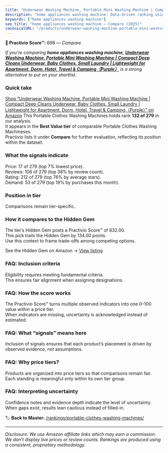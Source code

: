 ```yaml
---
title: "Underwear Washing Machine, Portable Mini Washing Machine | Compact Deep Cleans Underwear, Baby Clothes, Small Laundry | Lightweight for Apartment, Dorm, Hotel, Travel & Camping（Purple）"
description: "home appliances washing machine: Data-driven ranking using the Practivio Score™. Positioned by quality, value, demand, findability, momentum."
keywords: ["home appliances washing machine"]
seo_title: "home appliances washing machine — Compare (2025)"
canonicalURL: "/products/underwear-washing-machine-portable-mini-washing-machine-compact-deep-cleans-underwear-baby-clothes-small-laundry-lightweight-for-apartment-dorm-hotel-travel-campingpurple-B0D97VDN6C/"
---
```


**🛒 Practivio Score™:** 698 — _Compare_


*If you're comparing **home appliances washing machine**, **[Underwear Washing Machine, Portable Mini Washing Machine | Compact Deep Cleans Underwear, Baby Clothes, Small Laundry | Lightweight for Apartment, Dorm, Hotel, Travel & Camping（Purple）](https://www.amazon.com/dp/B0D97VDN6C?tag=practivio-20)** is a strong alternative to put on your shortlist.*
### Quick take
[Shop “Underwear Washing Machine, Portable Mini Washing Machine | Compact Deep Cleans Underwear, Baby Clothes, Small Laundry | Lightweight for Apartment, Dorm, Hotel, Travel & Camping（Purple）” on Amazon](https://www.amazon.com/dp/B0D97VDN6C?tag=practivio-20)
This Portable Clothes Washing Machines holds rank **132 of 279** in our analysis.  
It appears in the **Best Value tier** of comparable Portable Clothes Washing Machineses.  
Practivio lists it under **Compare** for further evaluation, reflecting its position within the dataset.

### What the signals indicate
Price: 17 of 279 (top 7% lowest price).  
Reviews: 106 of 279 (top 38% by review count).  
Rating: 212 of 279 (top 76% by average stars).  
Demand: 53 of 279 (top 19% by purchases this month).

### Position in tier
Comparisons remain tier-specific.

### How it compares to the Hidden Gem
The tier’s Hidden Gem posts a Practivio Score™ of 832.00.  
This pick trails the Hidden Gem by 134.00 points.  
Use this context to frame trade-offs among competing options.  

See the Hidden Gem on Amazon → [View listing](https://www.amazon.com/dp/B01N68XF0O?tag=practivio-20)

### FAQ: Inclusion criteria
Eligibility requires meeting fundamental criteria.  
This ensures fair alignment when assigning designations.

### FAQ: How the score works
The Practivio Score™ turns multiple observed indicators into one 0–100 value within a price tier.  
When indicators are missing, uncertainty is acknowledged instead of estimated.

### FAQ: What “signals” means here
Inclusion of signals ensures that each product’s placement is driven by observed evidence, not assumptions.

### FAQ: Why price tiers?
Products are organized into price tiers so that comparisons remain fair.  
Each standing is meaningful only within its own tier group.

### FAQ: Interpreting uncertainty
Confidence notes and evidence depth indicate the level of uncertainty.  
When gaps exist, results lean cautious instead of filled-in.

<!-- Missing template for Compare/CompareWithinPriceClass -->


🏷️ **Back to Master:** [/rankings/portable-clothes-washing-machines/](/rankings/portable-clothes-washing-machines/)

---
_Disclosure: We use Amazon affiliate links which may earn a commission. We don’t display live prices or review counts. Rankings are produced using a consistent, proprietary methodology._
